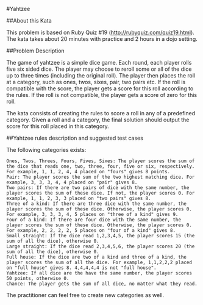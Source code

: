 
#Yahtzee

##About this Kata

This problem is based on Ruby Quiz #19 (http://rubyquiz.com/quiz19.html). The kata takes about 20 minutes with practice and 2 hours in a dojo setting.

##Problem Description

The game of yahtzee is a simple dice game. Each round, each player rolls five six sided dice. The player may choose to reroll some or all of the dice up to three times (including the original roll). The player then places the roll at a category, such as ones, twos, sixes, pair, two pairs etc. If the roll is compatible with the score, the player gets a score for this roll according to the rules. If the roll is not compatible, the player gets a score of zero for this roll.

The kata consists of creating the rules to score a roll in any of a predefined category. Given a roll and a category, the final solution should output the score for this roll placed in this category.

##Yahtzee rules description and suggested test cases

The following categories exists:

    Ones, Twos, Threes, Fours, Fives, Sixes: The player scores the sum of the dice that reads one, two, three, four, five or six, respectively. For example, 1, 1, 2, 4, 4 placed on "fours" gives 8 points.
    Pair: The player scores the sum of the two highest matching dice. For example, 3, 3, 3, 4, 4 placed on "pair" gives 8.
    Two pairs: If there are two pairs of dice with the same number, the player scores the sum of these dice. If not, the player scores 0. For example, 1, 1, 2, 3, 3 placed on "two pairs" gives 8.
    Three of a kind: If there are three dice with the same number, the player scores the sum of these dice. Otherwise, the player scores 0. For example, 3, 3, 3, 4, 5 places on "three of a kind" gives 9.
    Four of a kind: If there are four dice with the same number, the player scores the sum of these dice. Otherwise, the player scores 0. For example, 2, 2, 2, 2, 5 places on "four of a kind" gives 8.
    Small straight: If the dice read 1,2,3,4,5, the player scores 15 (the sum of all the dice), otherwise 0.
    Large straight: If the dice read 2,3,4,5,6, the player scores 20 (the sum of all the dice), otherwise 0.
    Full house: If the dice are two of a kind and three of a kind, the player scores the sum of all the dice. For example, 1,1,2,2,2 placed on "full house" gives 8. 4,4,4,4,4 is not "full house".
    Yahtzee: If all dice are the have the same number, the player scores 50 points, otherwise 0.
    Chance: The player gets the sum of all dice, no matter what they read. 

The practitioner can feel free to create new categories as well. 
